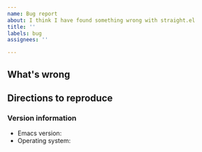 ```yaml
---
name: Bug report
about: I think I have found something wrong with straight.el
title: ''
labels: bug
assignees: ''

---
```


## What's wrong



## Directions to reproduce

<!--
Please give instructions for how to reproduce the behavior _starting from an empty `~/.emacs.d`_.
Unfortunately, I simply don't have enough time to check out your bug report unless it has clear instructions for this.
straight.el provides a macro, `straight-bug-report`, which can be used to easily create a minimal reproduction case in a clean Emacs environment.
Please use this if possible. For instructions, see:

https://github.com/raxod502/straight.el#debugging

and the `straight-bug-report` docstring.

If `straight-bug-report` is not available or fails you can still create a reproduction case manually. To do this, start with an empty `~/.emacs.d/init.el`, add the bootstrap snippet, and then add any additional code from your init-file that's needed to set up the buggy behavior. Then include a list of steps to follow (commands to run, files to modify, whatever) after Emacs startup.

Make sure you're using the latest version of straight.el. You can do this by including (setq straight-repository-branch "develop") in your init-file before the bootstrap snippet.

Also, unless you are already quite certain that your problem is specific to straight.el, please verify that it cannot be reproduced using package.el. If you can reproduce your problem with package.el, then it's not a bug in straight.el and I can't do anything about it!

If you try these steps and can't reproduce the problem, it must be something particular to your environment or configuration. In this case, you'll have to bisect in order to figure out what is causing the problem. I won't be able to debug a problem that only happens on your computer!
-->



### Version information

* Emacs version:
* Operating system:
